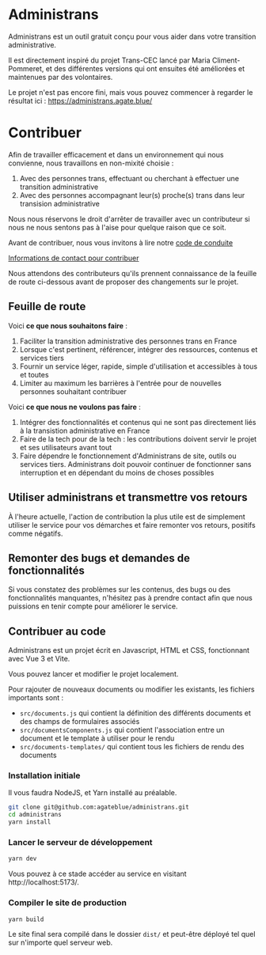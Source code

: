 # Administrans

Administrans est un outil gratuit conçu pour vous aider dans votre transition administrative.

Il est directement inspiré du projet Trans-CEC lancé par Maria Climent-Pommeret,
et des différentes versions qui ont ensuites été améliorées et maintenues par des volontaires.

Le projet n'est pas encore fini, mais vous pouvez commencer à regarder le résultat ici :
https://administrans.agate.blue/

# Contribuer

Afin de travailler efficacement et dans un environnement qui nous convienne, nous travaillons en non-mixité choisie : 

1. Avec des personnes trans, effectuant ou cherchant à effectuer une transition administrative
2. Avec des personnes accompagnant leur(s) proche(s) trans dans leur transision administrative

Nous nous réservons le droit d'arrêter de travailler avec un contributeur si nous ne nous sentons pas à l'aise pour quelque raison que ce soit.

Avant de contribuer, nous vous invitons à lire notre [code de conduite](/CODE_OF_CONDUCT.md)

[Informations de contact pour contribuer](https://administrans.agate.blue/#/a-propos#contact)

Nous attendons des contributeurs qu'ils prennent connaissance de la feuille de route ci-dessous avant de proposer des changements sur le projet.

## Feuille de route

Voici **ce que nous souhaitons faire** :

1. Faciliter la transition administrative des personnes trans en France
2. Lorsque c'est pertinent, référencer, intégrer des ressources, contenus et services tiers
3. Fournir un service léger, rapide, simple d'utilisation et accessibles à tous et toutes
4. Limiter au maximum les barrières à l'entrée pour de nouvelles personnes souhaitant contribuer

Voici **ce que nous ne voulons pas faire** :

1. Intégrer des fonctionnalités et contenus qui ne sont pas directement liés à la transistion administrative en France
2. Faire de la tech pour de la tech : les contributions doivent servir le projet et ses utilisateurs avant tout
3. Faire dépendre le fonctionnement d'Administrans de site, outils ou services tiers. Administrans doit pouvoir continuer de fonctionner sans interruption et en dépendant du moins de choses possibles

## Utiliser administrans et transmettre vos retours

À l'heure actuelle, l'action de contribution la plus utile est de simplement utiliser le service
pour vos démarches et faire remonter vos retours, positifs comme négatifs.

## Remonter des bugs et demandes de fonctionnalités

Si vous constatez des problèmes sur les contenus, des bugs ou des fonctionnalités manquantes, n'hésitez pas à prendre contact afin que nous puissions en tenir compte pour améliorer le service.

## Contribuer au code

Administrans est un projet écrit en Javascript, HTML et CSS, fonctionnant avec Vue 3 et Vite.

Vous pouvez lancer et modifier le projet localement.

Pour rajouter de nouveaux documents ou modifier les existants, les fichiers importants sont :

- `src/documents.js` qui contient la définition des différents documents et des champs de formulaires associés
- `src/documentsComponents.js` qui contient l'association entre un document et le template à utiliser pour le rendu
- `src/documents-templates/` qui contient tous les fichiers de rendu des documents

### Installation initiale

Il vous faudra NodeJS, et Yarn installé au préalable.

```sh
git clone git@github.com:agateblue/administrans.git
cd administrans
yarn install
```

### Lancer le serveur de développement

```sh
yarn dev
```

Vous pouvez à ce stade accéder au service en visitant http://localhost:5173/.

### Compiler le site de production

```sh
yarn build
```

Le site final sera compilé dans le dossier `dist/` et peut-être déployé tel quel sur n'importe quel serveur web.
